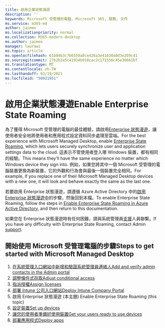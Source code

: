 ```yaml
---
title: 啟用企業狀態漫遊
description: ''
keywords: Microsoft 受管理的電腦, Microsoft 365, 服務, 文件
ms.service: m365-md
author: jaimeo
ms.localizationpriority: normal
ms.collection: M365-modern-desktop
ms.author: jaimeo
manager: laurawi
ms.topic: article
ms.openlocfilehash: 61b84b3c7b6550a8ce426a3e41630a0d3e269c41
ms.sourcegitcommit: 27b2b2e5c41934b918cac2c171556c45e36661bf
ms.translationtype: MT
ms.contentlocale: zh-TW
ms.lasthandoff: 03/19/2021
ms.locfileid: "50921951"
---
```

# <a name="enable-enterprise-state-roaming"></a><span data-ttu-id="5023e-103">啟用企業狀態漫遊</span><span class="sxs-lookup"><span data-stu-id="5023e-103">Enable Enterprise State Roaming</span></span>

<span data-ttu-id="5023e-104">為了獲得 Microsoft 受管理的電腦的最佳體驗，請啟用[Enterprise 狀態漫遊](/azure/active-directory/devices/enterprise-state-roaming-overview)，讓使用者安全地將使用者和應用程式設定資料同步處理至雲端。</span><span class="sxs-lookup"><span data-stu-id="5023e-104">For the best experience with Microsoft Managed Desktop, enable [Enterprise State Roaming](/azure/active-directory/devices/enterprise-state-roaming-overview), which lets users securely synchronize user and application settings data to the cloud.</span></span> <span data-ttu-id="5023e-105">這表示不管使用者登入哪 Windows 裝置，都有相同的經驗。</span><span class="sxs-lookup"><span data-stu-id="5023e-105">This means they'll have the same experience no matter which Windows device they sign into.</span></span> <span data-ttu-id="5023e-106">例如，如果您將其中一個 Microsoft 受管理的電腦裝置更換為新裝置，它的外觀和行為會與最後一個裝置完全相同。</span><span class="sxs-lookup"><span data-stu-id="5023e-106">For example, if you replace one of their Microsoft Managed Desktop devices with a new one, it will look and behave exactly the same as the last one.</span></span>

<span data-ttu-id="5023e-107">若要啟用 Enterprise 狀態漫遊，請遵循 Azure Active Directory 中的[啟用 Enterprise 狀態漫遊中](/azure/active-directory/devices/enterprise-state-roaming-enable)的步驟，然後回到本檔。</span><span class="sxs-lookup"><span data-stu-id="5023e-107">To enable Enterprise State Roaming, follow the steps in [Enable Enterprise State Roaming in Azure Active Directory](/azure/active-directory/devices/enterprise-state-roaming-enable), and then return to this documentation.</span></span>

<span data-ttu-id="5023e-108">如果您在 Enterprise 狀態漫遊時有任何困難，請與系統管理員[支援](../working-with-managed-desktop/admin-support.md)人員聯繫。</span><span class="sxs-lookup"><span data-stu-id="5023e-108">If you have any difficulty with Enterprise State Roaming, contact Admin [support](../working-with-managed-desktop/admin-support.md).</span></span>

## <a name="steps-to-get-started-with-microsoft-managed-desktop"></a><span data-ttu-id="5023e-109">開始使用 Microsoft 受管理電腦的步驟</span><span class="sxs-lookup"><span data-stu-id="5023e-109">Steps to get started with Microsoft Managed Desktop</span></span>

1. [<span data-ttu-id="5023e-110">在系統管理入口網站中新增和驗證系統管理員連絡人</span><span class="sxs-lookup"><span data-stu-id="5023e-110">Add and verify admin contacts in the Admin portal</span></span>](add-admin-contacts.md)
2. [<span data-ttu-id="5023e-111">調整條件式存取</span><span class="sxs-lookup"><span data-stu-id="5023e-111">Adjust conditional access</span></span>](conditional-access.md)
3. [<span data-ttu-id="5023e-112">指派授權</span><span class="sxs-lookup"><span data-stu-id="5023e-112">Assign licenses</span></span>](assign-licenses.md)
4. [<span data-ttu-id="5023e-113">部署 Intune 公司入口網站</span><span class="sxs-lookup"><span data-stu-id="5023e-113">Deploy Intune Company Portal</span></span>](company-portal.md)
5. <span data-ttu-id="5023e-114">啟用 Enterprise 狀態漫遊 (本主題) </span><span class="sxs-lookup"><span data-stu-id="5023e-114">Enable Enterprise State Roaming (this topic)</span></span>
6. [<span data-ttu-id="5023e-115">設定裝置</span><span class="sxs-lookup"><span data-stu-id="5023e-115">Set up devices</span></span>](set-up-devices.md)
7. [<span data-ttu-id="5023e-116">讓您的使用者準備好使用裝置</span><span class="sxs-lookup"><span data-stu-id="5023e-116">Get your users ready to use devices</span></span>](get-started-devices.md)
8. [<span data-ttu-id="5023e-117">部署應用程式</span><span class="sxs-lookup"><span data-stu-id="5023e-117">Deploy apps</span></span>](deploy-apps.md)